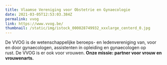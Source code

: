 ```yaml
---
title: Vlaamse Vereniging voor Obstetrie en Gynaecologie
date: 2021-03-05T12:53:03.384Z
permalink: vvog
link: https://www.vvog.be/
thumbnail: /static/img/istock_000028749932_xxxlarge_centerd_0.jpg
---
```

De VVOG is de wetenschappelijke beroeps- en ledenvereniging van, voor en door gynaecologen, assistenten in opleiding en gynaecologen op rust. De VVOG is er ook voor vrouwen. **Onze missie: partner voor vrouw en vrouwenarts.**